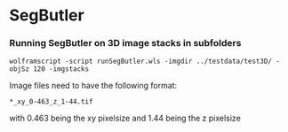 # SegButler

### Running SegButler on 3D image stacks in subfolders

```wolframscript -script runSegButler.wls -imgdir ../testdata/test3D/ -objSz 120 -imgstacks```

Image files need to have the following format:

```*_xy_0-463_z_1-44.tif```

with 0.463 being the xy pixelsize and 1.44 being the z pixelsize